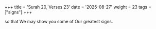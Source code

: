 +++
title = 'Surah 20, Verses 23'
date = '2025-08-27'
weight = 23
tags = ["signs"]
+++

so that We may show you some of Our greatest signs.